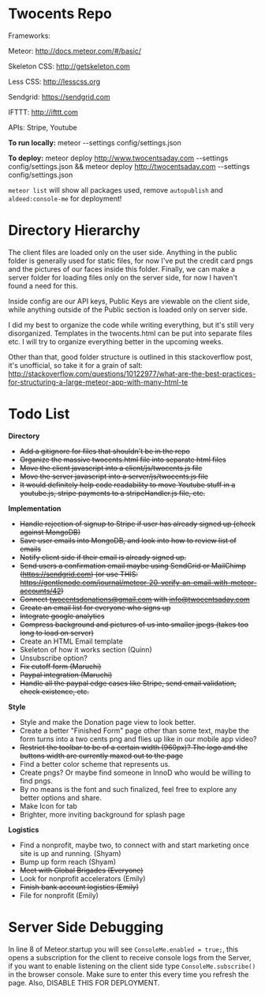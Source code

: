 Twocents Repo
========
Frameworks: 

Meteor: http://docs.meteor.com/#/basic/

Skeleton CSS: http://getskeleton.com

Less CSS: http://lesscss.org

Sendgrid: https://sendgrid.com

IFTTT: http://ifttt.com

APIs: Stripe, Youtube

**To run locally:**
meteor --settings config/settings.json

**To deploy:** 
meteor deploy http://www.twocentsaday.com --settings config/settings.json && meteor deploy http://twocentsaday.com --settings config/settings.json

`meteor list` will show all packages used, remove `autopublish` and `aldeed:console-me` for deployment!

Directory Hierarchy
========
The client files are loaded only on the user side. Anything in the public folder is generally used for static files, for now I've put the credit card pngs and the pictures of our faces inside this folder. Finally, we can make a server folder for loading files only on the server side, for now I haven't found a need for this.

Inside config are our API keys, Public Keys are viewable on the client side, while anything outside of the Public section is loaded only on server side.

I did my best to organize the code while writing everything, but it's still very disorganized. Templates in the twocents.html can be put into separate files etc. I will try to organize everything better in the upcoming weeks.

Other than that, good folder structure is outlined in this stackoverflow post, it's unofficial, so take it for a grain of salt: 
http://stackoverflow.com/questions/10122977/what-are-the-best-practices-for-structuring-a-large-meteor-app-with-many-html-te

Todo List
========
**Directory**
* ~~Add a gitignore for files that shouldn't be in the repo~~
* ~~Organize the massive twocents.html file into separate html files~~
* ~~Move the client javascript into a client/js/twocents.js file~~
* ~~Move the server javascript into a server/js/twocents.js file~~
* ~~It would definitely help code readability to move Youtube stuff in a youtube.js, stripe payments to a stripeHandler.js file, etc.~~

**Implementation**
* ~~Handle rejection of signup to Stripe if user has already signed up (check against MongoDB)~~
* ~~Save user emails into MongoDB, and look into how to review list of emails~~
* ~~Notify client side if their email is already signed up.~~
* ~~Send users a confirmation email maybe using SendGrid or MailChimp (https://sendgrid.com) (or use THIS: https://gentlenode.com/journal/meteor-20-verify-an-email-with-meteor-accounts/42)~~
* ~~Connect twocentsdonations@gmail.com with info@twocentsaday.com~~
* ~~Create an email list for everyone who signs up~~
* ~~Integrate google analytics~~
* ~~Compress background and pictures of us into smaller jpegs (takes too long to load on server)~~
* Create an HTML Email template
* Skeleton of how it works section (Quinn)
* Unsubscribe option? 
* ~~Fix cutoff form (Maruchi)~~
* ~~Paypal integration (Maruchi)~~
* ~~Handle all the paypal edge cases like Stripe, send email validation, check existence, etc.~~


**Style**
* Style and make the Donation page view to look better.
* Create a better "Finished Form" page other than some text, maybe the form turns into a two cents png and flies up like in our mobile app video?
* ~~Restrict the toolbar to be of a certain width (960px)? The logo and the buttons width are currently maxed out to the page~~
* Find a better color scheme that represents us.
* Create pngs? Or maybe find someone in InnoD who would be willing to find pngs.
* By no means is the font and such finalized, feel free to explore any better options and share.
* Make Icon for tab
* Brighter, more inviting background for splash page

**Logistics**
* Find a nonprofit, maybe two, to connect with and start marketing once site is up and running. (Shyam)
* Bump up form reach (Shyam)
* ~~Meet with Global Brigades (Everyone)~~
* Look for nonprofit accelerators (Emily)
* ~~Finish bank account logistics (Emily)~~
* File for nonprofit (Emily)

Server Side Debugging
========
In line 8 of Meteor.startup you will see `ConsoleMe.enabled = true;`, this opens a subscription for the client to receive console logs from the Server, if you want to enable listening on the client side type `ConsoleMe.subscribe()` in the browser console. Make sure to enter this every time you refresh the page. Also, DISABLE THIS FOR DEPLOYMENT.
